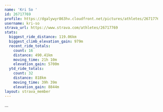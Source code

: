 ```yaml
---
name: 'Kri So '
id: 26717769
profile: https://dgalywyr863hv.cloudfront.net/pictures/athletes/26717769/7761026/13/large.jpg
username: kri-so
strava_url: https://www.strava.com/athletes/26717769
stats:
  biggest_ride_distance: 119.06km
  biggest_climb_elevation_gain: 979m
  recent_ride_totals:
    count: 16
    distance: 490.41km
    moving_time: 21h 10m
    elevation_gain: 5700m
  ytd_ride_totals:
    count: 32
    distance: 818km
    moving_time: 39h 39m
    elevation_gain: 8844m
layout: strava_member
--- 
```

...
